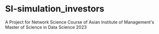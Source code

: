 # SI-simulation_investors
A Project for Network Science Course of Asian Institute of Management's Master of Science in Data Science 2023 

